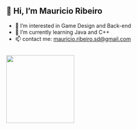 ## 👋 Hi, I’m Mauricio Ribeiro


- 👀 I’m interested in Game Design and Back-end
- 🌱 I’m currently learning Java and C++
- 📫 contact me: mauricio.ribeiro.sd@gmail.com

##


  <img height="180em" src="https://github-readme-stats.vercel.app/api/top-langs/?username=Kaine-Koyomi&layout=compact&langs_count=7&theme=algolia"/>

